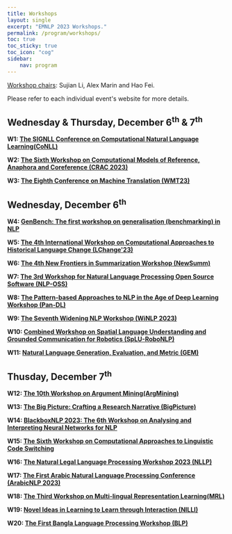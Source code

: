 ```yaml
---
title: Workshops
layout: single
excerpt: "EMNLP 2023 Workshops."
permalink: /program/workshops/
toc: true
toc_sticky: true
toc_icon: "cog" 
sidebar: 
    nav: program
---
```




<!-- Note that while the main conference time zone is Singapore Standard Time (UTC+8), workshop time zones vary. -->

[Workshop chairs](https://2023.emnlp.org/organization/): Sujian Li, Alex Marin and Hao Fei.

Please refer to each individual event's website for more details.

## Wednesday & Thursday, December 6<sup>th</sup> & 7<sup>th</sup>

**W1: [The SIGNLL Conference on Computational Natural Language Learning(CoNLL)](https://www.conll.org/2023)**


**W2: [The Sixth Workshop on Computational Models of Reference, Anaphora and Coreference (CRAC 2023)](https://sites.google.com/view/crac2023/)**


**W3: [The Eighth Conference on Machine Translation (WMT23)](http://www.statmt.org/wmt23/)**


## Wednesday, December 6<sup>th</sup>

**W4: [GenBench: The first workshop on generalisation (benchmarking) in NLP](https://genbench.org/workshop/)**


**W5: [The 4th International Workshop on Computational Approaches to Historical Language Change (LChange'23)](https://www.changeiskey.org/event/2023-emnlp-lchange/)**


**W6: [The 4th New Frontiers in Summarization Workshop (NewSumm)](https://newsumm.github.io/2023/)**


**W7: [The 3rd Workshop for Natural Language Processing Open Source Software (NLP-OSS)](https://nlposs.github.io/)**


**W8: [The Pattern-based Approaches to NLP in the Age of Deep Learning Workshop (Pan-DL)](https://pan-dl.github.io/)**


**W9: [The Seventh Widening NLP Workshop (WiNLP 2023)](https://www.winlp.org/)**


**W10: [Combined Workshop on Spatial Language Understanding and Grounded Communication for Robotics (SpLU-RoboNLP)](https://splu-robonlp-2023.github.io/)**


**W11: [Natural Language Generation, Evaluation, and Metric (GEM)](https://gem-benchmark.com/workshop)**



## Thusday, December 7<sup>th</sup>



**W12: [The	10th Workshop on Argument Mining(ArgMining)](https://argmining-org.github.io/2023/)**


**W13: [The Big Picture: Crafting a Research Narrative (BigPicture)](https://www.bigpictureworkshop.com/)**


**W14: [BlackboxNLP 2023: The 6th Workshop on Analysing and Interpreting Neural Networks for NLP](https://blackboxnlp.github.io)**


**W15: [The Sixth Workshop on Computational Approaches to Linguistic Code Switching](https://code-switching.github.io/2023)**


**W16: [The Natural Legal Language Processing Workshop 2023 (NLLP)](https://nllpw.org/workshop/)**


**W17: [The First Arabic Natural Language Processing Conference (ArabicNLP 2023)](https://wanlp2023.sigarab.org/)**


**W18: [The Third Workshop on Multi-lingual Representation Learning(MRL)](https://sigtyp.github.io/ws2023-mrl.html)**


**W19: [Novel Ideas in Learning to Learn through Interaction (NILLI)](https://www.cs.mcgill.ca/~pparth2/nilli_workshop_2023)**


**W20: [The First Bangla Language Processing Workshop (BLP)](https://blp-workshop.github.io/)**
